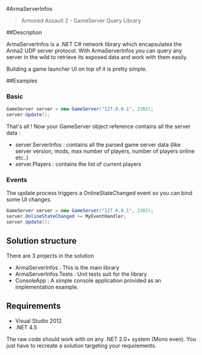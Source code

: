 #ArmaServerInfos
> Armored Assault 2 - GameServer Query Library

##Description

ArmaServerInfos is a .NET C# network library which encapsulates the Arma2 UDP server protocol.
With ArmaServerInfos you can query any server in the wild to retrieve its exposed data and work with them easily.

Building a game launcher UI on top of it is pretty simple.


##Examples

### Basic
```csharp
GameServer server = new GameServer("127.0.0.1", 2302);
server.Update();
```

That's all !
Now your GameServer object reference contains all the server data :
* server.ServerInfos : contains all the parsed game server data (like server version, mods, max number of players, number of players online etc..)
* server.Players : contains the list of current players

### Events
The update process triggers a OnlineStateChanged event so you can bind some UI changes.

```csharp
GameServer server = new GameServer("127.0.0.1", 2302);
server.OnlineStateChanged += MyEventHandler;
server.Update();
```

## Solution structure
There are 3 projects in the solution

* ArmaServerInfos : This is the main library
* ArmaServerInfos.Tests : Unit tests suit for the library
* ConsoleApp : A simple console application provided as an implementation example.

## Requirements

* Visual Studio 2012
* .NET 4.5

The raw code should work with on any .NET 2.0+ system (Mono even). You just have to recreate a solution targeting your requirements.
